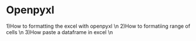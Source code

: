 # Openpyxl
1)How to formatting the excel with openpyxl \n
2)How to formatiing range of cells \n
3)How paste a dataframe in excel \n
